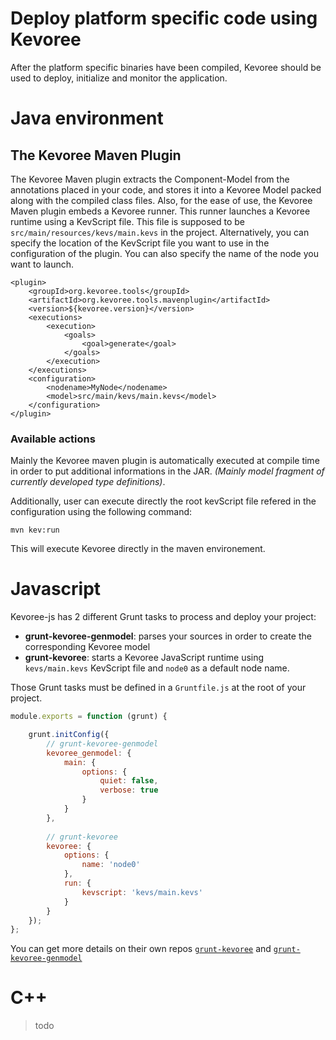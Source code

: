 # Deploy platform specific code using Kevoree

After the platform specific binaries have been compiled, Kevoree should be used to deploy, initialize and monitor the application.

# Java environment
## The Kevoree Maven Plugin

The Kevoree Maven plugin extracts the Component-Model from the annotations placed in your code, and stores it into a Kevoree Model packed along with the compiled class files.
Also, for the ease of use, the Kevoree Maven plugin embeds a Kevoree runner. This runner launches a Kevoree runtime using a KevScript file. This file is supposed to be `src/main/resources/kevs/main.kevs` in the project. Alternatively, you can specify the location of the KevScript file you want to use in the configuration of the plugin.
You can also specify the name of the node you want to launch.

```
<plugin>
	<groupId>org.kevoree.tools</groupId>
	<artifactId>org.kevoree.tools.mavenplugin</artifactId>
	<version>${kevoree.version}</version>
	<executions>
		<execution>
			<goals>
				<goal>generate</goal>
			</goals>
		</execution>
	</executions>
	<configuration>
		<nodename>MyNode</nodename>
		<model>src/main/kevs/main.kevs</model>
	</configuration>
</plugin>
```

### Available actions

Mainly the Kevoree maven plugin is automatically executed at compile time in order to put additional informations in the JAR. *(Mainly model fragment of currently developed type definitions)*.

Additionally, user can execute directly the root kevScript file refered in the configuration using the following command:

`mvn kev:run`

This will execute Kevoree directly in the maven environement.  

# Javascript
Kevoree-js has 2 different Grunt tasks to process and deploy your project:
- **grunt-kevoree-genmodel**: parses your sources in order to create the corresponding Kevoree model
- **grunt-kevoree**: starts a Kevoree JavaScript runtime using `kevs/main.kevs` KevScript file and `node0` as a default node name.  

Those Grunt tasks must be defined in a `Gruntfile.js` at the root of your project.

```js
module.exports = function (grunt) {

    grunt.initConfig({
    	// grunt-kevoree-genmodel
    	kevoree_genmodel: {
            main: {
                options: {
                    quiet: false,
                    verbose: true
                }
            }
        },
    	
    	// grunt-kevoree
    	kevoree: {
    	    options: {
    	    	name: 'node0'
    	    },
            run: {
                kevscript: 'kevs/main.kevs'
            }
        }
    });
};
```

You can get more details on their own repos [`grunt-kevoree`](https://github.com/kevoree/kevoree-js/blob/master/tools/grunt-kevoree/README.md) and [`grunt-kevoree-genmodel`](https://github.com/kevoree/kevoree-js/blob/master/tools/grunt-kevoree-genmodel/README.md)

# C++
> todo
